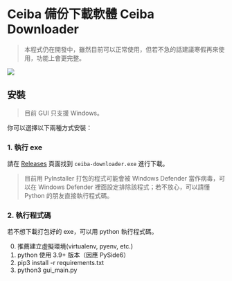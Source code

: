 # Ceiba 備份下載軟體 Ceiba Downloader

> 本程式仍在開發中，雖然目前可以正常使用，但若不急的話建議寒假再來使用，功能上會更完整。

![](https://i.imgur.com/TVY3uUD.gif)

## 安裝

> 目前 GUI 只支援 Windows。

你可以選擇以下兩種方式安裝：

### 1. 執行 exe

請在 [Releases](https://github.com/jameshwc/Ceiba-Downloader/releases) 頁面找到 `ceiba-downloader.exe` 進行下載。

> 目前用 PyInstaller 打包的程式可能會被 Windows Defender 當作病毒，可以在 Windows Defender 裡面設定排除該程式；若不放心，可以請懂 Python 的朋友直接執行程式碼。

### 2. 執行程式碼

若不想下載打包好的 exe，可以用 python 執行程式碼。

0. 推薦建立虛擬環境(virtualenv, pyenv, etc.)
1. python 使用 3.9+ 版本（因應 PySide6）
2. pip3 install -r requirements.txt
3. python3 gui_main.py